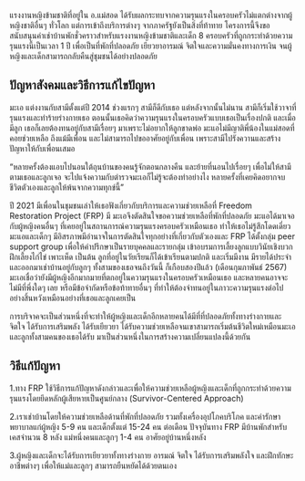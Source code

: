 แรงงานหญิงข้ามชาติที่อยู่ใน อ.แม่สอด ได้รับผลกระทบจากความรุนแรงในครอบครัวไม่แตกต่างจากผู้หญิงชาติอื่นๆ ทั่วโลก แต่การเข้าถึงบริการต่างๆ จากภาครัฐยังเป็นสิ่งที่ท้าทาย โครงการนี้จึงขอสนับสนุนค่าเช่าบ้านพักชั่วคราวสำหรับแรงงานหญิงข้ามชาติและเด็ก 8 ครอบครัวที่ถูกกระทำด้วยความรุนแรงนี้เป็นเวลา 1 ปี เพื่อเป็นที่พักที่ปลอดภัย เยียวยาอารมณ์ จิตใจและความมั่นคงทางการเงิน จนผู้หญิงและเด็กสามารถกลับคืนสู่ชุมชนได้อย่างปลอดภัย

## ปัญหาสังคมและวิธีการแก้ไขปัญหา

มะเอ แต่งงานกับสามีตั้งแต่ปี 2014 ช่วงแรกๆ สามีก็ดีกับเธอ แต่หลังจากนั้นไม่นาน สามีก็เริ่มใช้วาจาที่รุนแรงและทำร้ายร่างกายเธอ ตอนนั้นเธอคิดว่าความรุนแรงในครอบครัวแบบเธอเป็นเรื่องปกติ และเมื่อมีลูก เธอก็เลยต้องทนอยู่กับสามีเรื่อยๆ มาเพราะไม่อยากให้ลูกขาดพ่อ มะแอไม่มีญาติพี่น้องในแม่สอดที่คอยช่วยเหลือ ถึงแม้มีเพื่อน และไม่สามารถไปขออาศัยอยู่กับเพื่อน เพราะสามีไปรังควานและสร้างปัญหาให้กับเพื่อนเสมอ

“หลายครั้งต้องแอบไปนอนใต้ถุนบ้านของคนรู้จักตอนกลางคืน และย้ายที่นอนไปเรื่อยๆ เพื่อไม่ให้สามีตามเธอและลูกเจอ จะไปแจ้งความกับตำรวจมะเอก็ไม่รู้จะต้องทำอย่างไง หลายครั้งที่เคยคิดอยากจบชีวิตตัวเองและลูกให้พ้นจากความทุกข์นี้”

ปี 2021 มีเพื่อนในชุมชนเล่าให้เธอฟังเกี่ยวกับบริการและความช่วยเหลือที่ Freedom Restoration Project (FRP) มี มะเอจึงตัดสินใจขอความช่วยเหลือที่พักที่ปลอดภัย มะแอได้มาเจอกับผู้หญิงคนอื่นๆ ที่เคยอยู่ในสถานการณ์ความรุนแรงครอบครัวเหมือนเธอ ทำให้เธอไม่รู้สึกโดดเดี่ยว มะแอและเด็กๆ มีอิสรภาพมีอำนาจในการตัดสินใจทุกอย่างที่เกี่ยวกับตัวเองและ FRP ได้ตั้งกลุ่ม peer support group เพื่อให้คำปรึกษาเป็นรายบุคคลและรายกลุ่ม เข้าอบรมการเลี้ยงลูกแบบวินัยเชิงบวก ฝึกเลี้ยงไก่ไข่ เพาะเห็ด เป็นต้น ลูกที่อยู่ในวัยเรียนก็ได้เข้าเรียนตามปกติ และเริ่มมีงาน มีรายได้ประจำและออกมาเช่าบ้านอยู่กับลูกๆ ทั้งสามของเธอจนถึงวันนี้ ก็เกือบสองปีแล้ว (เดือนกุมภาพันธ์ 2567) มะเอเชื่อว่ายังมีผู้หญิงอีกมากมายที่ตกอยู่ในความรุนแรงในครอบครัวเหมือนเธอ และหลายคนอาจจะไม่มีที่พึ่งใดๆ เลย หรือมีข้อจำกัดหรือข้อท้าทายอื่นๆ ที่ทำให้ต้องจำทนอยู่ในภาวะความรุนแรงต่อไปอย่างสิ้นหวังเหมือนอย่างที่เธอและลูกเคยเป็น

การบริจาคจะเป็นส่วนหนึ่งที่จะทำให้ผู้หญิงและเด็กอีกหลายคนได้มีที่ที่ปลอดภัยทั้งทางร่างกายและจิตใจ ได้รับการเสริมพลัง ได้รับเยียวยา ได้รับความช่วยเหลือจนเขาสามารถเริ่มต้นชีวิตใหม่เหมือนมะเอและลูกทั้งสามคนของเธอได้รับ มาเป็นส่วนหนึ่งในการสร้างความเปลี่ยนแปลงนี้ด้วยกัน

## วิธีแก้ปัญหา

1.ทาง FRP ใช้วิธีการแก้ปัญหาดังกล่าวและเพื่อให้ความช่วยเหลือผู้หญิงและเด็กที่ถูกกระทำด้วยความรุนแรงโดยยึดหลักผู้เสียหายเป็นศูนย์กลาง (Survivor-Centered Approach)

2.เราเช่าบ้านโดยให้ความช่วยเหลือด้านที่พักที่ปลอดภัย รวมทั้งเครื่องอุปโภคบริโภค และค่ารักษาพยาบาลแก่ผู้หญิง 5-9 คน และเด็กตั้งแต่ 15-24 คน ต่อเดือน ปัจจุบันทาง FRP มีบ้านพักสำหรับเคสจำนวน 8 หลัง แม่หนึ่งคนและลูกๆ 1-4 คน อาศัยอยู่บ้านหนึ่งหลัง

3.ผู้หญิงและเด็กจะได้รับการเยียวยาทั้งทางร่างกาย อารมณ์ จิตใจ ได้รับการเสริมพลังใจ และฝึกทักษะอาชีพต่างๆ เพื่อให้แม่และลูกๆ สามารถยืนหยัดได้ด้วยตนเอง
